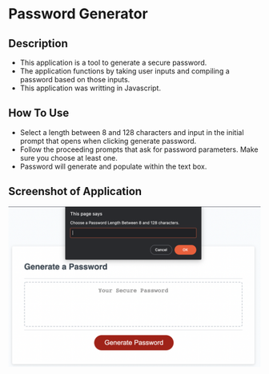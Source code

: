 # Password Generator

## Description

- This application is a tool to generate a secure password. 
- The application functions by taking user inputs and compiling a password based on those inputs. 
- This application was writting in Javascript. 

## How To Use

- Select a length between 8 and 128 characters and input in the initial prompt that opens when clicking generate password. 
- Follow the proceeding prompts that ask for password parameters. Make sure you choose at least one. 
- Password will generate and populate within the text box. 

## Screenshot of Application
![Application Screenshot](Develop/images/application.png)